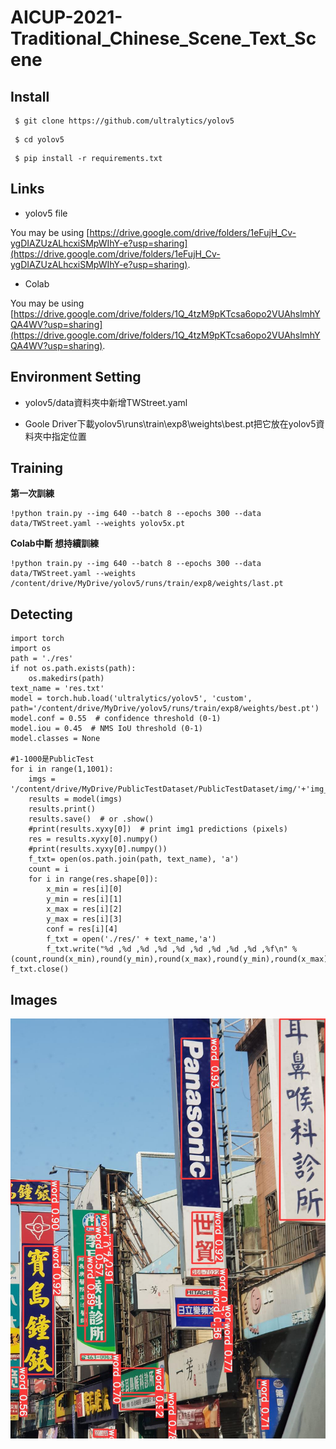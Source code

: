 # AICUP-2021-Traditional_Chinese_Scene_Text_Scene
## Install 
<pre><code> $ git clone https://github.com/ultralytics/yolov5</code></pre>
<pre><code> $ cd yolov5</code></pre>
<pre><code> $ pip install -r requirements.txt</code></pre>
## Links

* yolov5 file

You may be using [https://drive.google.com/drive/folders/1eFujH_Cv-ygDIAZUzALhcxiSMpWIhY-e?usp=sharing](https://drive.google.com/drive/folders/1eFujH_Cv-ygDIAZUzALhcxiSMpWIhY-e?usp=sharing).
* Colab

You may be using [https://drive.google.com/drive/folders/1Q_4tzM9pKTcsa6opo2VUAhslmhYQA4WV?usp=sharing](https://drive.google.com/drive/folders/1Q_4tzM9pKTcsa6opo2VUAhslmhYQA4WV?usp=sharing).
## Environment Setting
* yolov5/data資料夾中新增TWStreet.yaml

* Goole Driver下載yolov5\runs\train\exp8\weights\best.pt把它放在yolov5資料夾中指定位置

## Training

**第一次訓練**  
<pre><code>!python train.py --img 640 --batch 8 --epochs 300 --data data/TWStreet.yaml --weights yolov5x.pt
</code></pre>
**Colab中斷 想持續訓練**
<pre><code>!python train.py --img 640 --batch 8 --epochs 300 --data data/TWStreet.yaml --weights /content/drive/MyDrive/yolov5/runs/train/exp8/weights/last.pt
</code></pre>
## Detecting
<pre><code>import torch
import os
path = './res'
if not os.path.exists(path):
    os.makedirs(path)
text_name = 'res.txt'
model = torch.hub.load('ultralytics/yolov5', 'custom', path='/content/drive/MyDrive/yolov5/runs/train/exp8/weights/best.pt')
model.conf = 0.55  # confidence threshold (0-1)
model.iou = 0.45  # NMS IoU threshold (0-1)
model.classes = None

#1-1000是PublicTest
for i in range(1,1001):
    imgs = '/content/drive/MyDrive/PublicTestDataset/PublicTestDataset/img/'+'img_'+str(i)+'.jpg' 
    results = model(imgs)
    results.print()  
    results.save()  # or .show()
    #print(results.xyxy[0])  # print img1 predictions (pixels)
    res = results.xyxy[0].numpy()
    #print(results.xyxy[0].numpy())
    f_txt= open(os.path.join(path, text_name), 'a')
    count = i
    for i in range(res.shape[0]):
        x_min = res[i][0]
        y_min = res[i][1]
        x_max = res[i][2]
        y_max = res[i][3]
        conf = res[i][4]
        f_txt = open('./res/' + text_name,'a')
        f_txt.write("%d ,%d ,%d ,%d ,%d ,%d ,%d ,%d ,%d ,%f\n" %  (count,round(x_min),round(y_min),round(x_max),round(y_min),round(x_max),round(y_max),round(x_min),round(y_max),conf))
f_txt.close()
</code></pre>

## Images

![This is a alt text.](img_3010.jpg "This is a sample image.")
